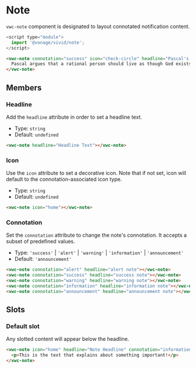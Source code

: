 # Note

`vwc-note` component is designated to layout connotated notification content.

```js
<script type="module">
  import '@vonage/vivid/note';
</script>
```

```html preview
<vwc-note connotation="success" icon="check-circle" headline="Pascal's theological argument">
  Pascal argues that a rational person should live as though God exists and seek to believe in God. If God does not actually exist, such a person will have only a finite loss (some pleasures, luxury, etc.), whereas if God does exist, he stands to receive infinite gains (as represented by eternity in Heaven) and avoid infinite losses (eternity in Hell).
</vwc-note>
```

## Members

### Headline

Add the `headline` attribute in order to set a headline text.

- Type: `string`
- Default: `undefined`

```html preview
<vwc-note headline="Headline Text"></vwc-note>
```

### Icon

Use the `icon` attribute to set a decorative icon.
Note that if not set, icon will default to the connotation-associated icon type.

- Type: `string`
- Default: `undefined`

```html preview
<vwc-note icon="home"></vwc-note>
```

### Connotation

Set the `connotation` attribute to change the note's connotation.
It accepts a subset of predefined values.

- Type: `'success'` | `'alert'` | `'warning'` | `'information'` | `'announcement'`
- Default: `'announcement'`

```html preview blocks
<vwc-note connotation="alert" headline="alert note"></vwc-note>
<vwc-note connotation="success" headline="success note"></vwc-note>
<vwc-note connotation="warning" headline="warning note"></vwc-note>
<vwc-note connotation="information" headline="information note"></vwc-note>
<vwc-note connotation="announcement" headline="announcement note"></vwc-note>
```

## Slots

### Default slot

Any slotted content will appear below the headline.

```html preview
<vwc-note icon="home" headline="Note Headline" connotation="information">
  <p>This is the text that explains about something important!</p>
</vwc-note>
```
